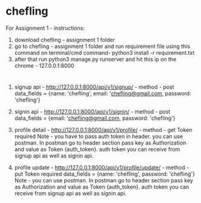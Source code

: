 # chefling
For Assignment 1 - instructions:
1) download chefling - assignment 1 folder
2) go to chefling - assignment 1 folder and run requirement file using this command on terminal/cmd
   command- python3 install -r requirement.txt
3) after that run python3 manage.py runserver and hit this ip on the chrome - 127.0.0.1:8000


#
1) signup api - http://127.0.0.1:8000/api/v1/signup/ - method - post
    data_fields = {name: 'chefling',
            email: 'chefling@gmail.com,
            password: 'chefling'}
            
2) signin api - http://127.0.0.1:8000/api/v1/signin/ - method - post
    data_fields = {email: 'chefling@gmail.com, password: 'chefling'}
    
3) profile detail - http://127.0.0.1:8000/api/v1/profile/ - method - get
    Token required
    Note - you have to pass auth token in header. you can use postman. In postman go to header section pass key as Authorization and value as Token {auth_token}.
   auth token you can receive from signup api as well as signin api.

4) profile update - http://127.0.0.1:8000/api/v1/profile/update/ - method - put
   Token required
   data_fields = {name: 'chefling', password: 'chefling'}
   Note - you can use postman. In postman go to header section pass key as Authorization and value as Token {auth_token}.
   auth token you can receive from signup api as well as signin api.
